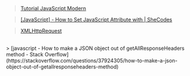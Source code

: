> [Tutorial JavaScript Modern](https://id.javascript.info/)

> [[JavaScript] - How to Set JavaScript Attribute with | SheCodes](https://www.shecodes.io/athena/1902-how-to-set-javascript-attribute-with-setattribute#:~:text=To%20set%20a%20JavaScript%20attribute%2C%20you%20need%20to%20use%20the,boolean%2C%20or%20any%20other%20type.)

> [XMLHttpRequest](https://javascript.info/xmlhttprequest)
<br>
> [javascript - How to make a JSON object out of getAllResponseHeaders method - Stack Overflow](https://stackoverflow.com/questions/37924305/how-to-make-a-json-object-out-of-getallresponseheaders-method)
